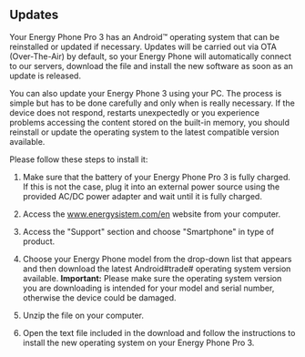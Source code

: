 ## Updates

Your Energy Phone Pro 3 has an Android™ operating system that can be reinstalled or updated if necessary. Updates will be carried out via OTA (Over-The-Air) by default, so your Energy Phone will automatically connect to our servers, download the file and install the new software as soon as an update is released.

You can also update your Energy Phone 3 using your PC. The process is simple but has to be done carefully and only when is really necessary. If the device does not respond, restarts unexpectedly or you experience problems accessing the content stored on the built-in memory, you should reinstall or update the operating system to the latest compatible version available.

Please follow these steps to install it:

1. Make sure that the battery of your Energy Phone Pro 3 is fully charged. If this is not the case, plug it into an external power source using the provided AC/DC power adapter and wait until it is fully charged.

2. Access the www.energysistem.com/en website from your computer.

3. Access the "Support" section and choose "Smartphone" in type of product.

4. Choose your Energy Phone model from the drop-down list that appears and then download the latest Android#trade# operating system version available.
**Important:**
Please make sure the operating system version you are downloading is intended for your model and serial number, otherwise the device could be damaged.

5. Unzip the file on your computer.

6. Open the text file included in the download and follow the instructions to install the new operating system on your Energy Phone Pro 3.
